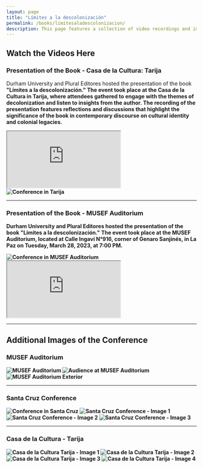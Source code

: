 ```yaml
---
layout: page
title: "Límites a la descolonización"
permalink: /books/limitesaladescolonizacion/
description: This page features a collection of video recordings and images from the book's presentations held in various locations, including Tarija, La Paz, and Santa Cruz. These events brought together scholars, community leaders, and the public to explore crucial themes related to decolonization, cultural identity, and the enduring legacies of colonialism. Through insightful discussions and reflections shared during these gatherings, attendees engaged with the book's central arguments and contributed to the ongoing discourse on indigenous rights and territorial politics in Bolivia.
---
```


<section class="content">
  <h2>Watch the Videos Here</h2>

  <h3>Presentation of the Book - Casa de la Cultura: Tarija</h3>
  <p>Durham University and Plural Editores hosted the presentation of the book <strong>"Límites a la descolonización." The event took place at the Casa de la Cultura in Tarija, where attendees gathered to engage with the themes of decolonization and listen to insights from the author. The recording of the presentation features reflections and discussions that highlight the significance of the book in contemporary discourse on cultural identity and colonial legacies.</p>

  <div class="fb-video-wrapper">
    <iframe src="https://www.facebook.com/plugins/video.php?href=https://fb.watch/uTU1sG6Fdl/" 
            allow="autoplay; clipboard-write; encrypted-media; picture-in-picture; web-share" 
            allowfullscreen></iframe>
  </div>

  <img src="/images/Límites/tarija.jpg" alt="Conference in Tarija">

  <hr>

  <h3>Presentation of the Book - MUSEF Auditorium</h3>
  <p>Durham University and Plural Editores hosted the presentation of the book "Límites a la descolonización." The event took place at the MUSEF Auditorium, located at Calle Ingavi N°916, corner of Genaro Sanjinés, in La Paz on Tuesday, March 28, 2023, at 7:00 PM.</p>

  <img src="/images/Límites/conference1.jpg" alt="Conference in MUSEF Auditorium">
  
  <div class="fb-video-wrapper">
    <iframe src="https://www.facebook.com/plugins/video.php?href=https://fb.watch/uTU8zz08FT/" 
            allow="autoplay; clipboard-write; encrypted-media; picture-in-picture; web-share" 
            allowfullscreen></iframe>
  </div>

  <hr>

  <h2>Additional Images of the Conference</h2>

  <h3>MUSEF Auditorium</h3>
  <img src="/images/Límites/conference.jpg" alt="MUSEF Auditorium">
  <img src="/images/Límites/audience.jpg" alt="Audience at MUSEF Auditorium">
  <img src="/images/Límites/musef.jpg" alt="MUSEF Auditorium Exterior">

  <hr>

  <h3>Santa Cruz Conference</h3>
  <img src="/images/Límites/santa.jpg" alt="Conference in Santa Cruz">
  <img src="/images/Límites/santa1.jpg" alt="Santa Cruz Conference - Image 1">
  <img src="/images/Límites/santa3.jpg" alt="Santa Cruz Conference - Image 2">
  <img src="/images/Límites/santa4.jpg" alt="Santa Cruz Conference - Image 3">

  <hr>

  <h3>Casa de la Cultura - Tarija</h3>
  <img src="/images/Límites/tarija1.jpg" alt="Casa de la Cultura Tarija - Image 1">
  <img src="/images/Límites/tarija2.jpg" alt="Casa de la Cultura Tarija - Image 2">
  <img src="/images/Límites/tarija3.jpg" alt="Casa de la Cultura Tarija - Image 3">
  <img src="/images/Límites/tarija4.jpg" alt="Casa de la Cultura Tarija - Image 4">
</section>
